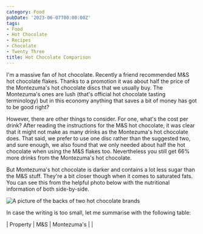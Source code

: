 ```yaml
---
category: Food
pubDate: '2023-06-07T00:00:00Z'
tags:
- Food
- Hot Chocolate
- Recipes
- Chocolate
- Twenty Three
title: Hot Chocolate Comparison
---
```

I'm a massive fan of hot chocolate. Recently a friend recommended M&S hot chocolate flakes. Thanks to a promotion it was about half the price of the Montezuma's hot chocolate discs that we usually buy. The Montezuma's ones are lush (that's official hot chocolate tasting terminology) but in this economy anything that saves a bit of money has got to be good right?

However, there are other things to consider. For one, what's the cost per drink? After reading the instructions for the M&S hot chocolate, it was clear that it might not make as many drinks as the Montezuma's hot chocolate does.  That said, we prefer to use one disc rather than the suggested two,  and sure enough, we also found that we only needed about half the hot chocolate when using the M&S flakes too. Nevertheless you still get 66% more drinks from the Montezuma's hot chocolate. 

But Montezuma's hot chocolate is darker and contains a lot less sugar than the M&S stuff. They're a bit closer though when it comes to saturated fats. You can see this from the helpful photo below with the nutritional information of both side-by-side. 

![A picture of the backs of two hot chocolate brands](../../assets/images/other/choc_comparison.jpg)

In case the writing is too small, let me summarise with the following table:

| Property                                | M&S  | Montezuma's |
| 